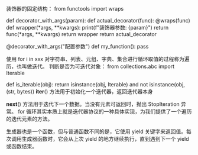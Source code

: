 装饰器的固定结构：
from functools import wraps

def decorator_with_args(param):
    def actual_decorator(func):
        @wraps(func)
        def wrapper(*args, **kwargs):
            print(f"装饰器参数: {param}")
            return func(*args, **kwargs)
        return wrapper
    return actual_decorator

@decorator_with_args("配置参数")
def my_function():
    pass

使用 for i in xxx 对字符串、列表、元组、字典、集合进行循环取值的过程称为遍历，也叫做迭代。
判断是否为可迭代对象：
from collections.abc import Iterable

def is_iterable(obj):
    return isinstance(obj, Iterable) and not isinstance(obj, (str, bytes))
__iter__() 方法用于初始化一个迭代器，返回迭代器本身

__next__() 方法用于迭代下一个数据。当没有元素可返回时，抛出 StopIteration 异常。
 for 循环其实本质上就是迭代器协议的一种具体实现，为我们提供了一个遍历的迭代元素的方法。

 生成器也是一个函数，但与普通函数不同的是，它使用 yield 关键字来返回值。每次调用生成器函数时，它会从上次 yield 的地方继续执行，直到遇到下一个 yield 或函数结束。